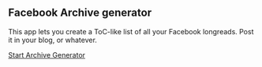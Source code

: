 ## Facebook Archive generator

This app lets you create a ToC-like list of all your Facebook longreads.
Post it in your blog, or whatever.

[Start Archive Generator](https://ilvar.github.io/fbtoc/generator.html)